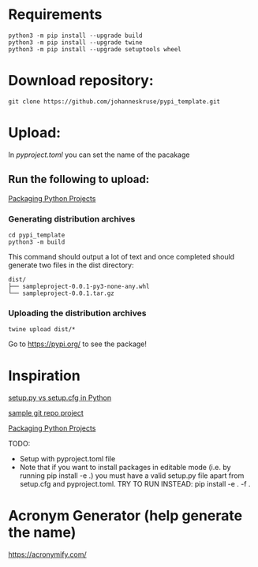 
# Requirements
```
python3 -m pip install --upgrade build
python3 -m pip install --upgrade twine
python3 -m pip install --upgrade setuptools wheel
```

# Download repository: 
``` 
git clone https://github.com/johanneskruse/pypi_template.git
```

# Upload:

In *pyproject.toml* you can set the name of the pacakage

## Run the following to upload: 
[Packaging Python Projects](https://packaging.python.org/en/latest/tutorials/packaging-projects/)
### Generating distribution archives
```
cd pypi_template
python3 -m build
```
This command should output a lot of text and once completed should generate two files in the dist directory:
```
dist/
├── sampleproject-0.0.1-py3-none-any.whl
└── sampleproject-0.0.1.tar.gz
```
### Uploading the distribution archives
```
twine upload dist/*
```

Go to https://pypi.org/ to see the package! 


# Inspiration
[setup.py vs setup.cfg in Python](https://towardsdatascience.com/setuptools-python-571e7d5500f2#:~:text=be%20more%20appropriate.-,The%20setup.,as%20the%20command%20line%20interface.)

[sample git repo project](https://github.com/pypa/sampleproject)

[Packaging Python Projects](https://packaging.python.org/en/latest/tutorials/packaging-projects/)

TODO: 
- Setup with pyproject.toml file
- Note that if you want to install packages in editable mode (i.e. by running pip install -e .) you must have a valid setup.py file apart from setup.cfg and pyproject.toml. TRY TO RUN INSTEAD: pip install -e . -f .

# Acronym Generator (help generate the name)

https://acronymify.com/
